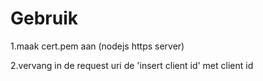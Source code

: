 # Gebruik

1.maak cert.pem aan (nodejs https server)

2.vervang in de request uri de 'insert client id' met client id
